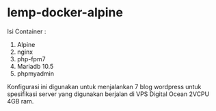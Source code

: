 # lemp-docker-alpine

Isi Container :

1. Alpine
2. nginx
3. php-fpm7
4. Mariadb 10.5
5. phpmyadmin

Konfigurasi ini digunakan untuk menjalankan 7 blog wordpress untuk spesifikasi server yang digunakan berjalan di VPS Digital Ocean 2VCPU 4GB ram.
